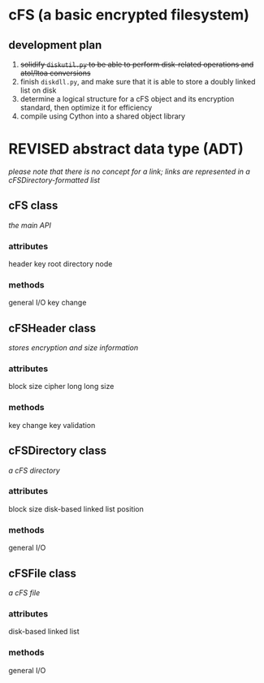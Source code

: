 # cFS (a basic encrypted filesystem)
## development plan
1. ~~solidify `diskutil.py` to be able to perform disk-related operations and atol/ltoa conversions~~
2. finish `diskdll.py`, and make sure that it is able to store a doubly linked list on disk
3. determine a logical structure for a cFS object and its encryption standard, then optimize it for efficiency
4. compile using Cython into a shared object library


# REVISED abstract data type (ADT)
*please note that there is no concept for a link; links are represented in a cFSDirectory-formatted list*
## cFS class
*the main API*
### attributes
header
key
root directory
node
### methods
general I/O
key change

## cFSHeader class
*stores encryption and size information*
### attributes
block size
cipher
long long size
### methods
key change
key validation

## cFSDirectory class
*a cFS directory*
### attributes
block size
disk-based linked list
position
### methods
general I/O

## cFSFile class
*a cFS file*
### attributes
disk-based linked list
### methods
general I/O
